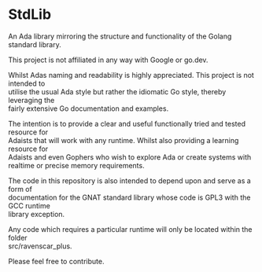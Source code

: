 # StdLib
An Ada library mirroring the structure and functionality of the Golang standard library.

This project is not affiliated in any way with Google or go.dev.

Whilst Adas naming and readability is highly appreciated. This project is not intended to  
utilise the usual Ada style but rather the idiomatic Go style, thereby leveraging the  
fairly extensive Go documentation and examples.

The intention is to provide a clear and useful functionally tried and tested resource for  
Adaists that will work with any runtime. Whilst also providing a learning resource for  
Adaists and even Gophers who wish to explore Ada or create systems with realtime or precise
memory requirements.

The code in this repository is also intended to depend upon and serve as a form of  
documentation for the GNAT standard library whose code is GPL3 with the GCC runtime  
library exception.

Any code which requires a particular runtime will only be located within the folder  
src/ravenscar_plus. 

Please feel free to contribute.
